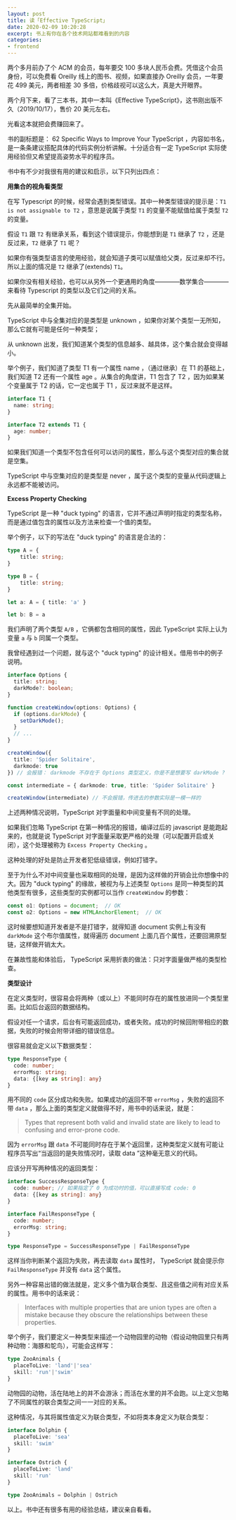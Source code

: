 ```yaml
---
layout: post
title: 读「Effective TypeScript」
date: 2020-02-09 10:20:28
excerpt: 书上有你在各个技术网站都难看到的内容
categories: 
- frontend
---
```


两个多月前办了个 ACM 的会员，每年要交 100 多块人民币会费。凭借这个会员身份，可以免费看 Oreilly 线上的图书、视频，如果直接办 Oreilly 会员，一年要花 499 美元，两者相差 30 多倍，价格歧视可以这么大，真是大开眼界。

两个月下来，看了三本书，其中一本叫《Effective TypeScript》，这书刚出版不久（2019/10/17），售价 20 美元左右。

光看这本就把会费赚回来了。

书的副标题是： 62 Specific Ways to Improve Your TypeScript ，内容如书名，是一条条建议搭配具体的代码实例分析讲解。十分适合有一定 TypeScript 实际使用经验但又希望提高姿势水平的程序员。

书中有不少对我很有用的建议和启示，以下只列出四点：

**用集合的视角看类型**

在写 Typescript 的时候，经常会遇到类型错误。其中一种类型错误的提示是：`T1 is not assignable to T2` ，意思是说属于类型 `T1` 的变量不能赋值给属于类型 `T2` 的变量。

假设 `T1` 跟 `T2` 有继承关系，看到这个错误提示，你能想到是 `T1` 继承了 `T2` ，还是反过来，`T2` 继承了 `T1` 呢？

如果你有强类型语言的使用经验，就会知道子类可以赋值给父类，反过来却不行。所以上面的情况是 `T2` 继承了(extends) `T1`。

如果你没有相关经验，也可以从另外一个更通用的角度————数学集合————来看待 Typescript 的类型以及它们之间的关系。

先从最简单的全集开始。

TypeScript 中与全集对应的是类型是 unknown ，如果你对某个类型一无所知，那么它就有可能是任何一种类型；

从 unknown 出发，我们知道某个类型的信息越多、越具体，这个集合就会变得越小。

举个例子，我们知道了类型 T1 有一个属性 name ，（通过继承）在 T1 的基础上，我们知道 T2 还有一个属性 age 。从集合的角度讲，T1 包含了 T2 ，因为如果某个变量属于 T2 的话，它一定也属于 T1 ，反过来就不是这样。

```typescript
interface T1 {
  name: string;
}

interface T2 extends T1 {
  age: number;
}
```

如果我们知道一个类型不包含任何可以访问的属性，那么与这个类型对应的集合就是空集。

TypeScript 中与空集对应的是类型是 never ，属于这个类型的变量从代码逻辑上永远都不能被访问。

**Excess Property Checking**

TypeScript 是一种 "duck typing" 的语言，它并不通过声明时指定的类型名称，而是通过值包含的属性以及方法来检查一个值的类型。

举个例子，以下的写法在 "duck typing" 的语言是合法的：

```typescript
type A = {
    title: string;
}

type B = {
    title: string;
}

let a: A = { title: 'a' }

let b: B = a
```

我们声明了两个类型 `A/B` ，它俩都包含相同的属性，因此 TypeScript 实际上认为变量 `a` 与 `b` 同属一个类型。

我曾经遇到过一个问题，就与这个 "duck typing" 的设计相关。借用书中的例子说明。

```typescript
interface Options {
  title: string;
  darkMode?: boolean;
}

function createWindow(options: Options) {
  if (options.darkMode) {
    setDarkMode();
  }
  // ...
}

createWindow({
  title: 'Spider Solitaire',
  darkmode: true
}) // 会报错： darkmode 不存在于 Options 类型定义，你是不是想要写 darkMode ?

const intermediate = { darkmode: true, title: 'Spider Solitaire' }

createWindow(intermediate) // 不会报错，传进去的参数实际是一模一样的

```

上述两种情况说明，TypeScript 对字面量和中间变量有不同的处理。

如果我们忽略 TypeScript 在第一种情况的报错，编译过后的 javascript 是能跑起来的，也就是说 TypeScript 对字面量采取更严格的处理（可以配置开启或关闭），这个处理被称为 `Excess Property Checking` 。

这种处理的好处是防止开发者犯低级错误，例如打错字。

至于为什么不对中间变量也采取相同的处理，是因为这样做的开销会比你想像中的大。因为 "duck typing" 的缘故，被视为与上述类型 `Options` 是同一种类型的其他类型有很多，这些类型的实例都可以当作 `createWindow` 的参数：

```typescript
const o1: Options = document;  // OK
const o2: Options = new HTMLAnchorElement;  // OK
```

这时候要想知道开发者是不是打错字，就得知道 document 实例上有没有 `darkMode` 这个布尔值属性，就得遍历 document 上面几百个属性，还要回溯原型链，这样做开销太大。

在兼故性能和体验后， TypeScript 采用折衷的做法：只对字面量做严格的类型检查。


**类型设计**

在定义类型时，很容易会将两种（或以上）不能同时存在的属性放进同一个类型里面。比如后台返回的数据结构。

假设对任一个请求，后台有可能返回成功，或者失败。成功的时候回附带相应的数据，失败的时候会附带详细的错误信息。

很容易就会定义以下数据类型：

```typescript
type ResponseType {
  code: number;
  errorMsg: string;
  data: {[key as string]: any}
}
```

用不同的 `code` 区分成功和失败。如果成功的返回不带 `errorMsg` ，失败的返回不带 `data` ，那么上面的类型定义就做得不好，用书中的话来说，就是：

> Types that represent both valid and invalid state are likely to lead to confusing and error-prone code.

因为 `errorMsg` 跟 `data` 不可能同时存在于某个返回里，这种类型定义就有可能让程序员写出“当返回的是失败情况时，读取 data ”这种毫无意义的代码。

应该分开写两种情况的返回类型：

```typescript
interface SuccessResponseType {
  code: number; // 如果指定了 0 为成功时的值，可以直接写成 code: 0
  data: {[key as string]: any}
}

interface FailResponseType {
  code: number;
  errorMsg: string;
}

type ResponseType = SuccessResponseType | FailResponseType
```

这样当你判断某个返回为失败，再去读取 `data` 属性时， TypeScript 就会提示你 `FailResponseType` 并没有 `data` 这个属性。

另外一种容易出错的做法就是，定义多个值为联合类型、且这些值之间有对应关系的属性。用书中的话来说：

> Interfaces with multiple properties that are union types are often a mistake because they obscure the relationships between these properties.

举个例子，我们要定义一种类型来描述一个动物园里的动物（假设动物园里只有两种动物：海豚和鸵鸟），可能会这样写：

```typescript
type ZooAnimals {
  placeToLive: 'land'|'sea'
  skill: 'run'|'swim'
}
```

动物园的动物，活在陆地上的并不会游泳；而活在水里的并不会跑。以上定义忽略了不同属性的联合类型之间一一对应的关系。

这种情况，与其将属性值定义为联合类型，不如将类本身定义为联合类型：

```typescript
interface Dolphin {
  placeToLive: 'sea'
  skill: 'swim'
}

interface Ostrich {
  placeToLive: 'land'
  skill: 'run'
}

type ZooAnimals = Dolphin | Ostrich

```

以上。书中还有很多有用的经验总结，建议亲自看看。